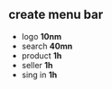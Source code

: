 ## create menu bar
- logo  **10nm**
- search **40mn** 
- product **1h** 
- seller **1h** 
- sing in **1h**


